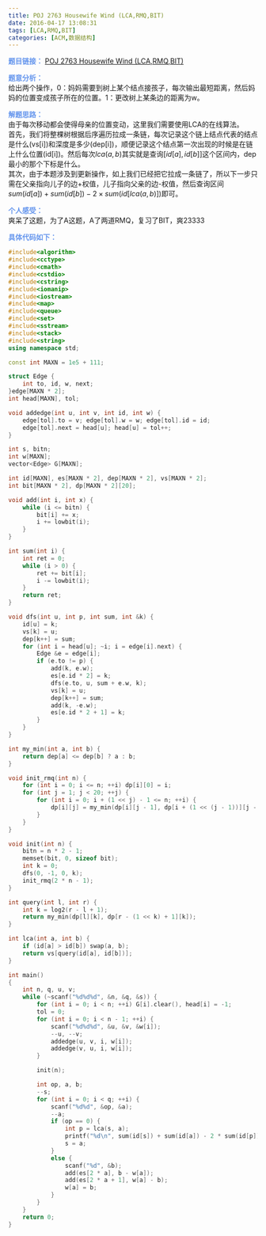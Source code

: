 ```yaml
---
title: POJ 2763 Housewife Wind (LCA,RMQ,BIT)
date: 2016-04-17 13:08:31
tags: [LCA,RMQ,BIT]
categories: [ACM,数据结构]
---
```


<font color="#6495ED">**题目链接：**</font>
[POJ 2763 Housewife Wind (LCA,RMQ,BIT)](http://acm.pku.edu.cn/JudgeOnline/problem?id=2763)

<font color="#6495ED">**题意分析：**</font>  
给出两个操作，0：妈妈需要到树上某个结点接孩子，每次输出最短距离，然后妈妈的位置变成孩子所在的位置。1：更改树上某条边的距离为w。
<!--more-->

<font color="#6495ED">**解题思路：**</font>  
由于每次移动都会使得母亲的位置变动，这里我们需要使用LCA的在线算法。  
首先，我们将整棵树根据后序遍历拉成一条链，每次记录这个链上结点代表的结点是什么(vs[i])和深度是多少(dep[i])，顺便记录这个结点第一次出现的时候是在链上什么位置(id[i])。然后每次$lca(a,b)$其实就是查询$[id[a],id[b]]$这个区间内，dep最小的那个下标是什么。  
其次，由于本题涉及到更新操作，如上我们已经把它拉成一条链了，所以下一步只需在父亲指向儿子的边+权值，儿子指向父亲的边-权值，然后查询区间$sum(id[a])+sum(id[b])-2 \times sum(id[lca(a,b)])$即可。

<font color="#6495ED">**个人感受：**</font>  
爽呆了这题，为了A这题，A了两道RMQ，复习了BIT，爽23333

<font color="#6495ED">**具体代码如下：**</font>

```c++
#include<algorithm>
#include<cctype>
#include<cmath>
#include<cstdio>
#include<cstring>
#include<iomanip>
#include<iostream>
#include<map>
#include<queue>
#include<set>
#include<sstream>
#include<stack>
#include<string>
using namespace std;

const int MAXN = 1e5 + 111;

struct Edge {
    int to, id, w, next;
}edge[MAXN * 2];
int head[MAXN], tol;

void addedge(int u, int v, int id, int w) {
    edge[tol].to = v; edge[tol].w = w; edge[tol].id = id;
    edge[tol].next = head[u]; head[u] = tol++;
}

int s, bitn;
int w[MAXN];
vector<Edge> G[MAXN];

int id[MAXN], es[MAXN * 2], dep[MAXN * 2], vs[MAXN * 2];
int bit[MAXN * 2], dp[MAXN * 2][20];

void add(int i, int x) {
    while (i <= bitn) {
        bit[i] += x;
        i += lowbit(i);
    }
}

int sum(int i) {
    int ret = 0;
    while (i > 0) {
        ret += bit[i];
        i -= lowbit(i);
    }
    return ret;
}

void dfs(int u, int p, int sum, int &k) {
    id[u] = k;
    vs[k] = u;
    dep[k++] = sum;
    for (int i = head[u]; ~i; i = edge[i].next) {
        Edge &e = edge[i];
        if (e.to != p) {
            add(k, e.w);
            es[e.id * 2] = k;
            dfs(e.to, u, sum + e.w, k);
            vs[k] = u;
            dep[k++] = sum;
            add(k, -e.w);
            es[e.id * 2 + 1] = k;
        }
    }
}

int my_min(int a, int b) {
    return dep[a] <= dep[b] ? a : b;
}

void init_rmq(int n) {
    for (int i = 0; i <= n; ++i) dp[i][0] = i;
    for (int j = 1; j < 20; ++j) {
        for (int i = 0; i + (1 << j) - 1 <= n; ++i) {
            dp[i][j] = my_min(dp[i][j - 1], dp[i + (1 << (j - 1))][j - 1]);
        }
    }
}

void init(int n) {
    bitn = n * 2 - 1;
    memset(bit, 0, sizeof bit);
    int k = 0;
    dfs(0, -1, 0, k);
    init_rmq(2 * n - 1);
}

int query(int l, int r) {
    int k = log2(r - l + 1);
    return my_min(dp[l][k], dp[r - (1 << k) + 1][k]);
}

int lca(int a, int b) {
    if (id[a] > id[b]) swap(a, b);
    return vs[query(id[a], id[b])];
}

int main()
{
    int n, q, u, v;
    while (~scanf("%d%d%d", &n, &q, &s)) {
        for (int i = 0; i < n; ++i) G[i].clear(), head[i] = -1;
        tol = 0;
        for (int i = 0; i < n - 1; ++i) {
            scanf("%d%d%d", &u, &v, &w[i]);
            --u, --v;
            addedge(u, v, i, w[i]);
            addedge(v, u, i, w[i]);
        }

        init(n);

        int op, a, b;
        --s;
        for (int i = 0; i < q; ++i) {
            scanf("%d%d", &op, &a);
            --a;
            if (op == 0) {
                int p = lca(s, a);
                printf("%d\n", sum(id[s]) + sum(id[a]) - 2 * sum(id[p]));
                s = a;
            }
            else {
                scanf("%d", &b);
                add(es[2 * a], b - w[a]);
                add(es[2 * a + 1], w[a] - b);
                w[a] = b;
            }
        }
    }
    return 0;
}

```
